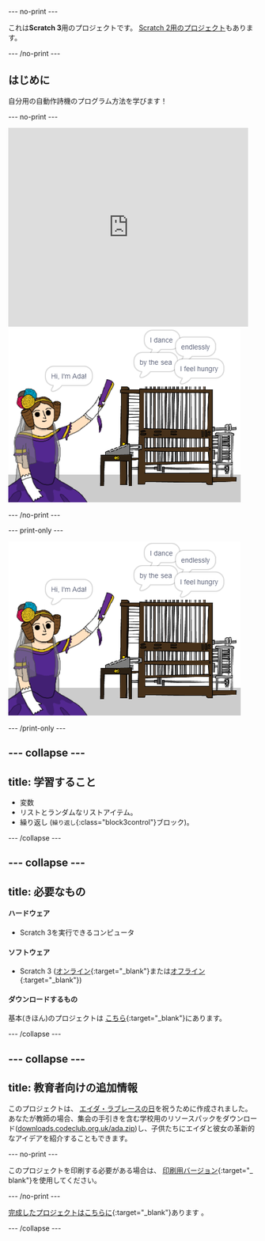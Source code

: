 \--- no-print \---

これは**Scratch 3**用のプロジェクトです。 [Scratch 2用のプロジェクト](https://projects.raspberrypi.org/en/projects/poetry-generator-scratch2)もあります。

\--- /no-print \---

## はじめに

自分用の自動作詩機のプログラム方法を学びます！

\--- no-print \---

<div class="scratch-preview">
  <iframe allowtransparency="true" width="485" height="402" src="https://scratch.mit.edu/projects/embed/77844926/?autostart=false" frameborder="0" scrolling="no"></iframe>
  <img src="images/poetry-final.png">
</div>

\--- /no-print \---

\--- print-only \---

![ゲームのスクリーンショット](images/poetry-final.png)

\--- /print-only \---

## \--- collapse \---

## title: 学習すること

+ 変数
+ リストとランダムなリストアイテム。
+ 繰り返し (`繰り返し`{:class="block3control"}ブロック)。

\--- /collapse \---

## \--- collapse \---

## title: 必要なもの

#### ハードウェア

+ Scratch 3を実行できるコンピュータ

#### ソフトウェア

+ Scratch 3 ([オンライン](http://rpf.io/scratchon){:target="_blank"}または[オフライン](http://rpf.io/scratchoff){:target="_blank"})

#### ダウンロードするもの

基本(きほん)のプロジェクトは [こちら](http://rpf.io/p/en/poetry-generator-go){:target="_blank"}にあります。

\--- /collapse \---

## \--- collapse \---

## title: 教育者向けの追加情報

このプロジェクトは、 [エイダ・ラブレースの日](https://findingada.com)を祝うために作成されました。 あなたが教師の場合、集会の手引きを含む学校用のリソースパックをダウンロード([downloads.codeclub.org.uk/ada.zip](http://downloads.codeclub.org.uk/ada.zip))し、子供たちにエイダと彼女の革新的なアイデアを紹介することもできます。

\--- no-print \---

このプロジェクトを印刷する必要がある場合は、 [印刷用バージョン](https://projects.raspberrypi.org/en/projects/poetry-generator/print){:target="_ blank"}を使用してください。

\--- /no-print \---

[完成したプロジェクトはこちらに](http://rpf.io/p/en/poetry-generator-get){:target="_blank"}あります 。

\--- /collapse \---